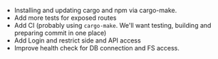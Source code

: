 - Installing and updating cargo and npm via cargo-make.
- Add more tests for exposed routes
- Add CI (probably using `cargo-make`. We'll want testing,
  building and preparing commit in one place)
- Add Login and restrict side and API access
- Improve health check for DB connection and FS access.
